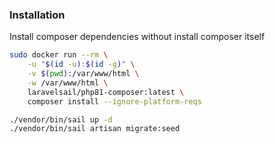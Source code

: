 ### Installation
Install composer dependencies without install composer itself
```sh
sudo docker run --rm \
    -u "$(id -u):$(id -g)" \
    -v $(pwd):/var/www/html \
    -w /var/www/html \
    laravelsail/php81-composer:latest \
    composer install --ignore-platform-reqs
```

```sh
./vendor/bin/sail up -d
./vendor/bin/sail artisan migrate:seed
```
